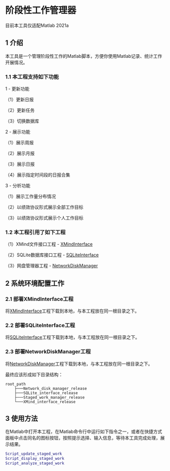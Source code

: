 # 阶段性工作管理器
目前本工具仅适配Matlab 2021a

## 1 介绍
本工具是一个管理阶段性工作的Matlab脚本，方便你使用Matlab记录、统计工作开展情况。

### 1.1 本工程支持如下功能
1 - 更新功能

（1）更新日报

（2）更新任务

（3）切换数据库

2 - 展示功能

（1）展示周报

（2）展示月报

（3）展示日报

（4）展示指定时间段的日报合集

3 - 分析功能

（1）展示工作量分布情况

（2）以绩效协议形式展示全部工作目标

（3）以绩效协议形式展示个人工作目标

### 1.2 本工程引用了如下工程
（1）XMind文件接口工程 - [XMindInterface](https://github.com/IDS-zhangxr/XMind_interface_release)

（2）SQLite数据库接口工程 - [SQLiteInterface](https://github.com/IDS-zhangxr/SQLite_interface_release)

（3）网盘管理器工程 - [NetworkDiskManager](https://github.com/IDS-zhangxr/Network_disk_manager_release)

## 2 系统环境配置工作

### 2.1 部署XMindInterface工程
将[XMindInterface](https://github.com/IDS-zhangxr/XMind_interface_release)工程下载到本地，与本工程放在同一根目录之下。

### 2.2 部署SQLiteInterface工程
将[SQLiteInterface](https://github.com/IDS-zhangxr/SQLite_interface_release)工程下载到本地，与本工程放在同一根目录之下。

### 2.3 部署NetworkDiskManager工程
将[NetworkDiskManager](https://github.com/IDS-zhangxr/Network_disk_manager_release)工程下载到本地，与本工程放在同一根目录之下。

最终应该形成如下目录结构：
``` shell
root_path
    ├───Network_disk_manager_release
    ├───SQLite_interface_release
    ├───Staged_work_manager_release
    └───XMind_interface_release
```

## 3 使用方法
在Matlab中打开本工程，在Matlab命令行中运行如下指令之一，或者在快捷方式面板中点击同名的图标按钮，按照提示选择、输入信息，等待本工具完成处理，展示结果。
``` matlab
Script_update_staged_work
Script_display_staged_work
Script_analyze_staged_work
```

